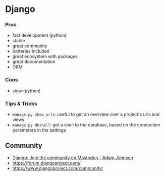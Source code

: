 # Django

### Pros

* fast development (python)
* stable
* great community
* batteries included
* great ecosystem with packages
* great documentation
* ORM

### Cons

* slow (python)

### Tips & Tricks

* `manage.py show_urls`: useful to get an overview over a project's urls and views
* `manage.py dbshell`: get a shell to the database, based on the connection parameters in the settings

## Community

- [Django: Join the community on Mastodon - Adam Johnson](https://adamj.eu/tech/2024/02/10/django-join-community-mastodon/?utm_campaign=Django%2BNewsletter&utm_medium=email&utm_source=Django_Newsletter_219)
- https://forum.djangoproject.com/
- https://www.djangoproject.com/community/
